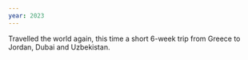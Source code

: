 ```yaml
---
year: 2023
---
```


Travelled the world again, this time a short 6-week trip from Greece to Jordan, Dubai and Uzbekistan.
